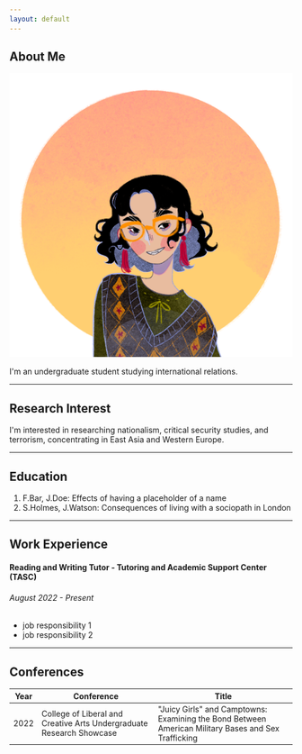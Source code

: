 ```yaml
---
layout: default
---
```


## About Me

<img class="profile-picture" src="placeholder.jpg">

I'm an undergraduate student studying international relations. 

---

## Research Interest

I'm interested in researching nationalism, critical security studies, and terrorism, concentrating in East Asia and Western Europe.

---

## Education

1. F.Bar, J.Doe: Effects of having a placeholder of a name
2. S.Holmes, J.Watson: Consequences of living with a sociopath in London

---

## Work Experience

#### Reading and Writing Tutor - Tutoring and Academic Support Center (TASC)
###### August 2022 - Present
* job responsibility 1
* job responsibility 2

---

## Conferences

Year | Conference | Title
-----|-------|--------
2022 | College of Liberal and Creative Arts Undergraduate Research Showcase | "Juicy Girls" and Camptowns: Examining the Bond Between American Military Bases and Sex Trafficking
